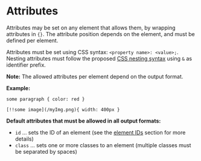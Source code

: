 # Attributes

Attributes may be set on any element that allows them, by wrapping attributes in `{}`.
The attribute position depends on the element, and must be defined per element.

Attributes must be set using CSS syntax: `<property name>: <value>;`.
Nesting attributes must follow the proposed [CSS nesting syntax](https://www.w3.org/TR/css-nesting-1/) using `&` as identifier prefix.

**Note:** The allowed attributes per element depend on the output format.

**Example:**

```
some paragraph { color: red }

[!!some image](/myImg.png){ width: 400px }
```

**Default attributes that must be allowed in all output formats:**

- `id` ... sets the ID of an element (see the [element IDs](/markup/element-ids.md) section for more details)
- `class` ... sets one or more classes to an element (multiple classes must be separated by spaces)
